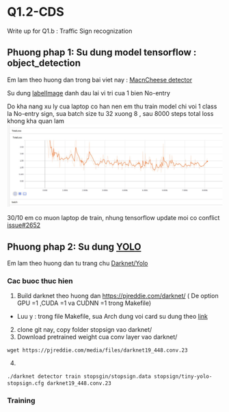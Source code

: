 # Q1.2-CDS
Write up for Q1.b : Traffic Sign recognization

## Phuong phap 1: Su dung model tensorflow : object_detection 

Em lam theo huong dan trong bai viet nay : [MacnCheese detector](https://pythonprogramming.net/introduction-use-tensorflow-object-detection-api-tutorial/)

Su dung [labelImage](https://github.com/tzutalin/labelImg) danh dau lai vi tri cua 1 bien No-entry

Do kha nang xu ly cua laptop co han nen em thu train model chi voi 1 class la No-entry sign, 
sua batch size tu 32 xuong 8 , sau 8000 steps total loss khong kha quan lam 
![training loss](https://github.com/Luvata/Q1.2-CDS/blob/master/loss.jpg)

30/10 em co muon laptop de train, nhung tensorflow update moi co conflict [issue#2652](https://github.com/tensorflow/models/issues/2652)

## Phuong phap 2: Su dung [YOLO](https://pjreddie.com/darknet/yolo/)

Em lam theo huong dan tu trang chu [Darknet/Yolo](https://pjreddie.com/darknet/yolo/)

### Cac buoc thuc hien
1. Build darknet theo huong dan https://pjreddie.com/darknet/ ( De option GPU =1 ,CUDA =1 va CUDNN =1 trong Makefile)
 - Luu y : trong file Makefile, sua Arch dung voi card su dung theo [link](http://arnon.dk/matching-sm-architectures-arch-and-gencode-for-various-nvidia-cards/)

2. clone git nay, copy folder stopsign vao darknet/
3. Download pretrained weight cua conv layer vao darknet/
```
wget https://pjreddie.com/media/files/darknet19_448.conv.23
```
4. 
```
./darknet detector train stopsgin/stopsign.data stopsign/tiny-yolo-stopsign.cfg darknet19_448.conv.23
```
 ### Training

